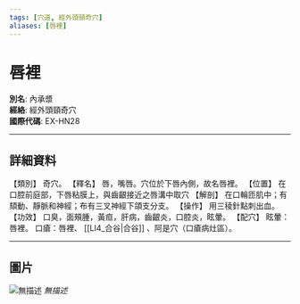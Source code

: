 ```yaml
---
tags: [穴道, 經外頭頸奇穴]
aliases: [唇裡]
---
```


# 唇裡

**別名**: 內承漿  
**經絡**: 經外頭頸奇穴  
**國際代碼**: EX-HN28  

---

## 詳細資料
【類別】
奇穴。
【釋名】
唇，嘴唇。穴位於下唇內側，故名唇裡。
【位置】
在口腔前庭部，下唇粘膜上，與齒齦接近之唇溝中取穴
【解剖】
在口輪匝肌中；有頦動、靜脈和神經；布有三叉神經下頜支分支。
【操作】
用三稜針點刺出血。
【功效】
口臭，面頰腫，黃疸，肝病，齒齦炎，口腔炎，眩暈。
【配穴】
眩暈：唇裡。
口瘡：唇裡、 [[LI4_合谷|合谷]] 、阿是穴（口瘡病灶區）。

---

## 圖片
![無描述](https://yibian.hopto.org/pic/shu16/398.gif)
_無描述_

